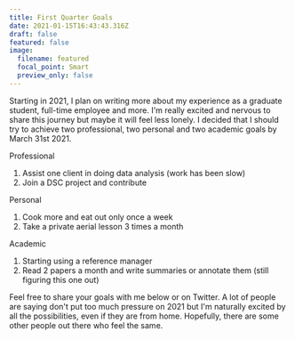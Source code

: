 ```yaml
---
title: First Quarter Goals
date: 2021-01-15T16:43:43.316Z
draft: false
featured: false
image:
  filename: featured
  focal_point: Smart
  preview_only: false
---
```

Starting in 2021, I plan on writing more about my experience as a graduate student, full-time employee and more. I'm really excited and nervous to share this journey but maybe it will feel less lonely. I decided that I should try to achieve two professional, two personal and two academic goals by March 31st 2021.

Professional 
1. Assist one client in doing data analysis (work has been slow)
2. Join a DSC project and contribute 

Personal
1. Cook more and eat out only once a week
2. Take a private aerial lesson 3 times a month

Academic 
1. Starting using a reference manager 
2. Read 2 papers a month and write summaries or annotate them (still figuring this one out)

Feel free to share your goals with me below or on Twitter.
A lot of people are saying don't put too much pressure on 2021 but I'm naturally excited by all the possibilities, even if they are from home. Hopefully, there are some other people out there who feel the same. 
